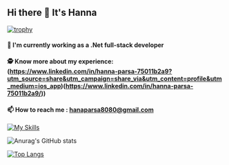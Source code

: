   ## Hi there 👋 It's Hanna
 
[![trophy](https://github-profile-trophy.vercel.app/?username=HannaParsa&theme=onedark)](https://github.com/ryo-ma/github-profile-trophy)

  #### 🌱 I'm currently working as a .Net full-stack developer
  #### 🕵️ Know more about my experience: (https://www.linkedin.com/in/hanna-parsa-75011b2a9?utm_source=share&utm_campaign=share_via&utm_content=profile&utm_medium=ios_app)(https://www.linkedin.com/in/hanna-parsa-75011b2a9/))
  #### 📫 How to reach me : hanaparsa8080@gmail.com   

[![My Skills](https://skillicons.dev/icons?i=dotnet,js,jquery,cs,angular,html,css,docker,py,java,react,go,cpp,c,visualstudio,vscode,idea,bootstrap,mysql,git,postman)](https://skillicons.dev)

![Anurag's GitHub stats](https://github-readme-stats.vercel.app/api?username=HannaParsa&show_icons=true&theme=highcontrast)


[![Top Langs](https://github-readme-stats.vercel.app/api/top-langs/?username=HannaParsa&hide_progress=true&theme=highcontrast)](https://github.com/anuraghazra/github-readme-stats)

<!--
**HannaParsa/HannaParsa** is a ✨ _special_ ✨ repository because its `README.md` (this file) appears on your GitHub profile.

*** It's Hanna Parsa and I'm currently learning***


